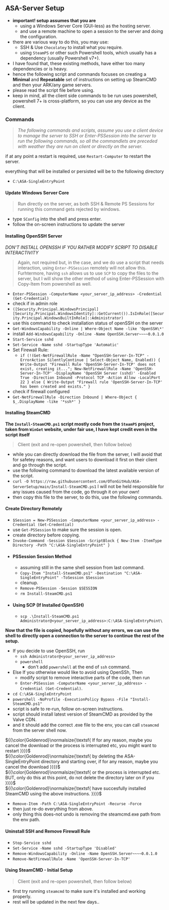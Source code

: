 ## ASA-Server Setup

- **important! setup assumes that you are**
  - using a Windows Server Core (GUI-less) as the hosting server.
  - and use a remote machine to open a session to the server and doing the configuration.
- there are various way to do this, you may use:
  - SSH & Use `Chocolatey` to install what you require.
  - using `SteamPS` or other such Powershell tools, which usually has a dependency (usually Powershell v7+).
- I have found that, these existing methods, have either too many dependencies or is heavy.
- hence the following script and commands focuses on creating a **Minimal** and **Repeatable** set of instructions
  on setting up SteamCMD and then your ARK/any game servers.
- please read the script file before using.
- keep in mind, all the client side commands to be run uses powershell, powershell 7+ is cross-platform, so you can use
  any device as the client.

### Commands

> _The following commands and scripts, assume you use a client device to manage the server
> to SSH or Enter-PSSession into the server to run the following commands,
> so all the commandlets are preceded with weather they are run on client or directly on the server._

if at any point a restart is required, use `Restart-Computer` to restart the server.

everything that will be installed or persisted will be to the following directory

- `C:\ASA-SingleEntryPoint`

#### Update Windows Server Core

> Run directly on the server, as both SSH & Remote PS Sessions for running this command gets rejected by windows.

- type `SConfig` into the shell and press enter.
- follow the on-screen instructions to update the server

#### Installing OpenSSH Server

_DON'T INSTALL OPENSSH IF YOU RATHER MODIFY SCRIPT TO DISABLE INTERACTIVITY_

> Again, not required but, in the case, and we do use a script that needs interaction,
> using `Enter-PSSession` remotely will not allow this.
> Furhtermore, having `ssh` allows us to use `SCP` to copy the files to the server, but I will
> show the other method of using Enter-PSSession with Copy-Item from powershell as well.

- `Enter-PSSession -ComputerName <your_server_ip_address> -Credential (Get-Credential)`
- check if in admin role
- `([Security.Principal.WindowsPrincipal] [Security.Principal.WindowsIdentity]::GetCurrent()).IsInRole([Security.Principal.WindowsBuiltInRole]::Administrator)`
- use this command to check installation status of openSSH on the server
- `Get-WindowsCapability -Online | Where-Object Name -like 'OpenSSH\*'`
- install `Add-WindowsCapability -Online -Name OpenSSH.Server~~~~0.0.1.0`
- `Start-Service sshd`
- `Set-Service -Name sshd -StartupType 'Automatic'`
- Set Firewall Rule:
  - `if (!(Get-NetFirewallRule -Name "OpenSSH-Server-In-TCP" -ErrorAction SilentlyContinue | Select-Object Name, Enabled)) { Write-Output "Firewall Rule 'OpenSSH-Server-In-TCP' does not exist, creating it..."; New-NetFirewallRule -Name 'OpenSSH-Server-In-TCP' -DisplayName 'OpenSSH Server (sshd)' -Enabled True -Direction Inbound -Protocol TCP -Action Allow -LocalPort 22 } else { Write-Output "Firewall rule 'OpenSSH-Server-In-TCP' has been created and exists." }`
- check if firewall configured
- `Get-NetFirewallRule -Direction Inbound | Where-Object { $_.DisplayName -like '*ssh*' }`

#### Installing SteamCMD

**The `Install-SteamCMD.ps1` script mostly code from the `SteamPS` project, taken from `WinGet` website, under fair use,
I have kept credit even in the script itself**

> Client (exit and re-open powershell, then follow below)

- while you can directly download the file from the server, I will avoid that for safetey reasons, and
  want users to download it first on their client and go through the script.
- use the following command to download the latest available version of the script.
- `curl -O https://raw.githubusercontent.com/OTonGitHub/ASA-ServerSetup/main/Install-SteamCMD.ps1`
  I will not be held responsible for any issues caused from the code, go through it on your own!
- then copy this file to the server, to do this, use the following commands.

#### Create Directory Remotely

- `$Session = New-PSSession -ComputerName <your_server_ip_address> -Credential (Get-Credential)`
- use `Get-PSSession` to make sure the session is open.
- create directory before copying.
- `Invoke-Command -Session $Session -ScriptBlock { New-Item -ItemType Directory -Path "C:\ASA-SingleEntryPoint" }`
- #### PSSession Session Method
  - assuming still in the same shell session from last command.
  - `Copy-Item "Install-SteamCMD.ps1" -Destination "C:\ASA-SingleEntryPoint" -ToSession $Session`
  - cleanup.
  - `Remove-PSSession -Session $SESSION`
  - `rm Install-SteamCMD.ps1`
- #### Using SCP (If Installed OpenSSH)
  - `scp .\Install-SteamCMD.ps1 Administrator@<your_server_ip_address>:C:\ASA-SingleEntryPoint\`

**Now that the file is copied, hopefully without any errors, we can use the shell to directly open a connection to the
server to continue the rest of the setup.**

- If you decide to use OpenSSH, run
  - `ssh Administrator@<your_server_ip_address>`
  - `powershell`
    - don't add `powershell` at the end of `ssh` command.
- Else If you otherwise would like to avoid using OpenSSh, Then
  - modify script to remove interactive parts of the code, then run
  - `Enter-PSSession -ComputerName <your_server_ip_address> -Credential (Get-Credential)`.
- `cd C:\ASA-SingleEntryPoint`
- `powershell -NoProfile -ExecutionPolicy Bypass -File "Install-SteamCMD.ps1"`
- script is safe to re-run, follow on-screen instructions.
- script should install latest version of SteamCMD as provided by the Valve CDN.
- and it should add the correct .exe file to the env, you can call `steamcmd` from the server shell now.

${{\color{Goldenrod}\normalsize{\textsf{
If for any reason, maybe you cancel the download or the process is interrupted etc, you might want to restart
}}}}$ </br>
${{\color{Goldenrod}\normalsize{\textsf{
by deleting the ASA-SingleEntryPoint directory and starting over, if for any reason, maybe you cancel the download
}}}}$ </br>
${{\color{Goldenrod}\normalsize{\textsf{
or the process is interrupted etc. BUT, only do this at this point, do not delete the directory later on if you
}}}}$ </br>
${{\color{Goldenrod}\normalsize{\textsf{
have succesfully installed SteamCMD using the above instructions.
}}}}$ <!-- yea this is stupid -->

- `Remove-Item -Path C:\ASA-SingleEntryPoint -Recurse -Force`
- then just re-do everything from above.
- only thing this does-not undo is removing the steamcmd.exe path from the env path.

#### Uninstall SSH and Remove Firewall Rule

- `Stop-Service sshd`
- `Set-Service -Name sshd -StartupType 'Disabled'`
- `Remove-WindowsCapability -Online -Name OpenSSH.Server~~~~0.0.1.0`
- `Remove-NetFirewallRule -Name 'OpenSSH-Server-In-TCP'`

#### Using SteamCMD - Initial Setup

> Client (exit and re-open powershell, then follow below)

- first try running `steamcmd` to make sure it's installed and working properly.
- rest will be updated in the next few days..
